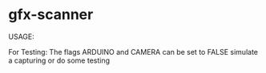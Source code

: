 # gfx-scanner

USAGE:


For Testing:
The flags ARDUINO and CAMERA can be set to FALSE simulate a capturing or do some testing